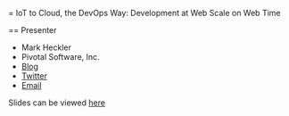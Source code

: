 = IoT to Cloud, the DevOps Way: Development at Web Scale on Web Time

== Presenter

* Mark Heckler
* Pivotal Software, Inc.
* [Blog](http://www.thehecklers.org)
* [Twitter](http://twitter.com/mkheck)
* [Email](mark@thehecklers.org)

Slides can be viewed [here](http://www.slideshare.net/HecklerMark/iot-to-cloud-the-devops-way)
